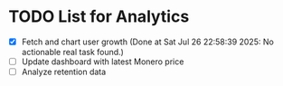 # TODO List for Analytics

- [x] Fetch and chart user growth  (Done at Sat Jul 26 22:58:39 2025: No actionable real task found.)
- [ ] Update dashboard with latest Monero price
- [ ] Analyze retention data